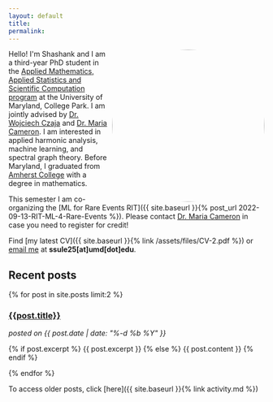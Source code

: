 ```yaml
---
layout: default
title: 
permalink: 
---
```

<img src="https://www.terpconnect.umd.edu/~ssule25/assets/images/profile1.jpeg" width= "300" align="right" style="border-radius:50%"/> 

Hello! I'm Shashank and I am a third-year PhD student in the [Applied Mathematics, Applied Statistics and Scientific Computation program](https://www.amsc.umd.edu/) at the University of Maryland, College Park. I am jointly advised by [Dr. Wojciech Czaja](https://www.math.umd.edu/~czaja/) and [Dr. Maria Cameron](https://www.math.umd.edu/~mariakc/). I am interested in applied harmonic analysis, machine learning, and spectral graph theory. Before Maryland, I graduated from [Amherst College](https://www.amherst.edu) with a degree in mathematics. 

This semester I am co-organizing the [ML for Rare Events RIT]({{ site.baseurl }}{% post_url 2022-09-13-RIT-ML-4-Rare-Events %}). Please contact [Dr. Maria Cameron](https://www.math.umd.edu/~mariakc/) in case you need to register for credit!

Find [my latest CV]({{ site.baseurl }}{% link /assets/files/CV-2.pdf %}) or [email me](mailto:ssule25@umd.edu) at **ssule25[at]umd[dot]edu**. 

## Recent posts

{% for post in site.posts limit:2 %}
  <div id="post-short">
    <a href="{{site.url}}{{site.baseurl}}{{post.url}}">
      <h3>{{post.title}}</h3>
    </a>
    <i>posted on {{ post.date | date: "%-d %b %Y" }}</i>
    <p>
      {% if post.excerpt %}
        {{ post.excerpt }}
      {% else %}
        {{ post.content }}
      {% endif %}
    </p>
  </div>
{% endfor %}

<!-- Have a great summer (or winter if you're reading this in the Southern Hemisphere)!   -->

<!-- Before Amherst, I graduated from the [United World College, Mahindra College](https://uwcmahindracollege.org/), a member of the [UWC movement](https://www.uwc.org/) that aims to make education a force to bring peoples, nations, and cultures towards peace and a sustainable future.  -->

To access older posts, click [here]({{ site.baseurl }}{% link activity.md %})
